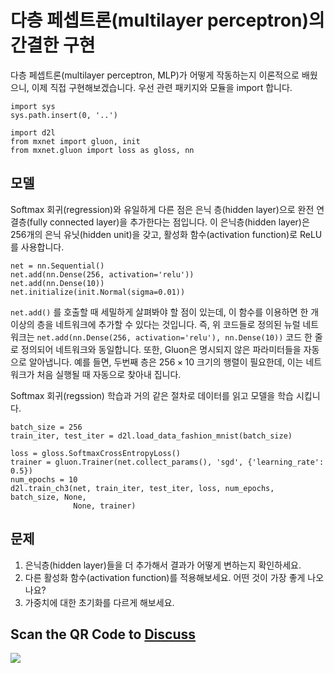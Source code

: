 # 다층 페셉트론(multilayer perceptron)의 간결한 구현

다층 페셉트론(multilayer perceptron, MLP)가 어떻게 작동하는지 이론적으로 배웠으니, 이제 직접 구현해보겠습니다. 우선 관련 패키지와 모듈을 import 합니다.

```{.python .input}
import sys
sys.path.insert(0, '..')

import d2l
from mxnet import gluon, init
from mxnet.gluon import loss as gloss, nn
```

## 모델

Softmax 회귀(regression)와 유일하게 다른 점은 은닉 층(hidden layer)으로 완전 연결층(fully connected layer)을 추가한다는 점입니다. 이 은닉층(hidden layer)은 256개의 은닉 유닛(hidden unit)을 갖고, 활성화 함수(activation function)로 ReLU를 사용합니다.

```{.python .input  n=5}
net = nn.Sequential()
net.add(nn.Dense(256, activation='relu'))
net.add(nn.Dense(10))
net.initialize(init.Normal(sigma=0.01))
```

`net.add()` 를 호출할 때 세밀하게 살펴봐야 할 점이 있는데, 이 함수를 이용하면 한 개 이상의 층을 네트워크에 추가할 수 있다는 것입니다. 즉, 위 코드들로 정의된 뉴럴 네트워크는   `net.add(nn.Dense(256, activation='relu'), nn.Dense(10))` 코드 한 줄로 정의되어 네트워크와 동일합니다. 또한, Gluon은 명시되지 않은 파라미터들을 자동으로 알아냅니다. 예를 들면, 두번째 층은  $256 \times 10​$ 크기의 행렬이 필요한데, 이는 네트워크가 처음 실행될 때 자동으로 찾아내 집니다.

Softmax 회귀(regssion) 학습과 거의 같은 절차로 데이터를 읽고 모델을 학습 시킵니다.

```{.python .input  n=6}
batch_size = 256
train_iter, test_iter = d2l.load_data_fashion_mnist(batch_size)

loss = gloss.SoftmaxCrossEntropyLoss()
trainer = gluon.Trainer(net.collect_params(), 'sgd', {'learning_rate': 0.5})
num_epochs = 10
d2l.train_ch3(net, train_iter, test_iter, loss, num_epochs, batch_size, None,
              None, trainer)
```

## 문제

1. 은닉층(hidden layer)들을 더 추가해서 결과가 어떻게 변하는지 확인하세요.
1. 다른 활성화 함수(activation function)를 적용해보세요. 어떤 것이 가장 좋게 나오나요?
1. 가중치에 대한 초기화를 다르게 해보세요.

## Scan the QR Code to [Discuss](https://discuss.mxnet.io/t/2340)

![](../img/qr_mlp-gluon.svg)

